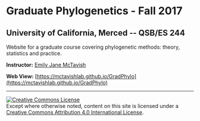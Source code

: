 


# Graduate Phylogenetics - Fall 2017

## University of California, Merced -- QSB/ES 244

Website for a graduate course covering phylogenetic methods: theory, statistics and practice.

**Instructor:**  [Emily Jane McTavish](http://McTavishLab.github.io/)

**Web View:** [https://mctavishlab.github.io/GradPhylo](https://mctavishlab.github.io/GradPhylo)

---
<a rel="license" href="http://creativecommons.org/licenses/by/4.0/"><img alt="Creative Commons License" style="border-width:0" src="https://i.creativecommons.org/l/by/4.0/88x31.png" /></a><br />Except where otherwise noted, content on this site is licensed under a <a rel="license" href="http://creativecommons.org/licenses/by/4.0/">Creative Commons Attribution 4.0 International License</a>.
